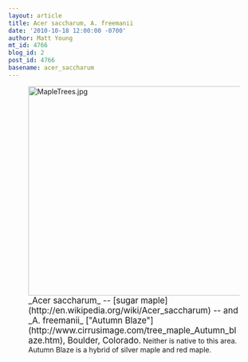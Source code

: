 ```yaml
---
layout: article
title: Acer saccharum, A. freemanii
date: '2010-10-18 12:00:00 -0700'
author: Matt Young
mt_id: 4766
blog_id: 2
post_id: 4766
basename: acer_saccharum
---
```

<figure>
<img src="http://pandasthumb.org/archives/2010/10/17/MapleTrees.jpg" alt="MapleTrees.jpg" width="600" height="419" />
<figcaption markdown="span">
<big>_Acer saccharum_ -- [sugar maple](http://en.wikipedia.org/wiki/Acer_saccharum) -- and _A. freemanii_ ["Autumn Blaze"](http://www.cirrusimage.com/tree_maple_Autumn_blaze.htm), Boulder, Colorado.</big> Neither is native to this area. Autumn Blaze is a hybrid of silver maple and red maple.

</figcaption>
</figure>
